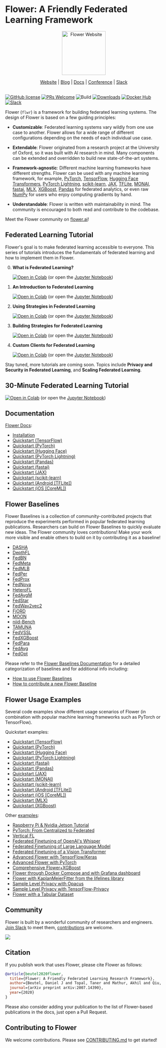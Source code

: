 # Flower: A Friendly Federated Learning Framework

<p align="center">
  <a href="https://flower.ai/">
    <img src="https://flower.ai/_next/image/?url=%2F_next%2Fstatic%2Fmedia%2Fflower_white_border.c2012e70.png&w=640&q=75" width="140px" alt="Flower Website" />
  </a>
</p>
<p align="center">
    <a href="https://flower.ai/">Website</a> |
    <a href="https://flower.ai/blog">Blog</a> |
    <a href="https://flower.ai/docs/">Docs</a> |
    <a href="https://flower.ai/conf/flower-summit-2022">Conference</a> |
    <a href="https://flower.ai/join-slack">Slack</a>
    <br /><br />
</p>

[![GitHub license](https://img.shields.io/github/license/adap/flower)](LICENSE)
[![PRs Welcome](https://img.shields.io/badge/PRs-welcome-brightgreen.svg)](CONTRIBUTING.md)
![Build](https://github.com/adap/flower/actions/workflows/framework.yml/badge.svg)
[![Downloads](https://static.pepy.tech/badge/flwr)](https://pepy.tech/project/flwr)
[![Docker Hub](https://img.shields.io/badge/Docker%20Hub-flwr-blue)](https://hub.docker.com/u/flwr)
[![Slack](https://img.shields.io/badge/Chat-Slack-red)](https://flower.ai/join-slack)

Flower (`flwr`) is a framework for building federated learning systems. The
design of Flower is based on a few guiding principles:

- **Customizable**: Federated learning systems vary wildly from one use case to
  another. Flower allows for a wide range of different configurations depending
  on the needs of each individual use case.

- **Extendable**: Flower originated from a research project at the University of
  Oxford, so it was built with AI research in mind. Many components can be
  extended and overridden to build new state-of-the-art systems.

- **Framework-agnostic**: Different machine learning frameworks have different
  strengths. Flower can be used with any machine learning framework, for
  example, [PyTorch](https://pytorch.org), [TensorFlow](https://tensorflow.org), [Hugging Face Transformers](https://huggingface.co/), [PyTorch Lightning](https://pytorchlightning.ai/), [scikit-learn](https://scikit-learn.org/), [JAX](https://jax.readthedocs.io/), [TFLite](https://tensorflow.org/lite/), [MONAI](https://docs.monai.io/en/latest/index.html), [fastai](https://www.fast.ai/), [MLX](https://ml-explore.github.io/mlx/build/html/index.html), [XGBoost](https://xgboost.readthedocs.io/en/stable/), [Pandas](https://pandas.pydata.org/) for federated analytics, or even raw [NumPy](https://numpy.org/)
  for users who enjoy computing gradients by hand.

- **Understandable**: Flower is written with maintainability in mind. The
  community is encouraged to both read and contribute to the codebase.

Meet the Flower community on [flower.ai](https://flower.ai)!

## Federated Learning Tutorial

Flower's goal is to make federated learning accessible to everyone. This series of tutorials introduces the fundamentals of federated learning and how to implement them in Flower.

0. **What is Federated Learning?**

   [![Open in Colab](https://colab.research.google.com/assets/colab-badge.svg)](https://colab.research.google.com/github/adap/flower/blob/main/doc/source/tutorial-series-what-is-federated-learning.ipynb) (or open the [Jupyter Notebook](doc/source/tutorial-series-what-is-federated-learning.ipynb))

1. **An Introduction to Federated Learning**

   [![Open in Colab](https://colab.research.google.com/assets/colab-badge.svg)](https://colab.research.google.com/github/adap/flower/blob/main/doc/source/tutorial-series-get-started-with-flower-pytorch.ipynb) (or open the [Jupyter Notebook](doc/source/tutorial-series-get-started-with-flower-pytorch.ipynb))

2. **Using Strategies in Federated Learning**

   [![Open in Colab](https://colab.research.google.com/assets/colab-badge.svg)](https://colab.research.google.com/github/adap/flower/blob/main/doc/source/tutorial-series-use-a-federated-learning-strategy-pytorch.ipynb) (or open the [Jupyter Notebook](doc/source/tutorial-series-use-a-federated-learning-strategy-pytorch.ipynb))

3. **Building Strategies for Federated Learning**

   [![Open in Colab](https://colab.research.google.com/assets/colab-badge.svg)](https://colab.research.google.com/github/adap/flower/blob/main/doc/source/tutorial-series-build-a-strategy-from-scratch-pytorch.ipynb) (or open the [Jupyter Notebook](doc/source/tutorial-series-build-a-strategy-from-scratch-pytorch.ipynb))

4. **Custom Clients for Federated Learning**

   [![Open in Colab](https://colab.research.google.com/assets/colab-badge.svg)](https://colab.research.google.com/github/adap/flower/blob/main/doc/source/tutorial-series-customize-the-client-pytorch.ipynb) (or open the [Jupyter Notebook](doc/source/tutorial-series-customize-the-client-pytorch.ipynb))

Stay tuned, more tutorials are coming soon. Topics include **Privacy and Security in Federated Learning**, and **Scaling Federated Learning**.

## 30-Minute Federated Learning Tutorial

[![Open in Colab](https://colab.research.google.com/assets/colab-badge.svg)](https://colab.research.google.com/github/adap/flower/blob/main/examples/flower-in-30-minutes/tutorial.ipynb) (or open the [Jupyter Notebook](examples/flower-in-30-minutes/tutorial.ipynb))

## Documentation

[Flower Docs](https://flower.ai/docs):

- [Installation](https://flower.ai/docs/framework/how-to-install-flower.html)
- [Quickstart (TensorFlow)](https://flower.ai/docs/framework/tutorial-quickstart-tensorflow.html)
- [Quickstart (PyTorch)](https://flower.ai/docs/framework/tutorial-quickstart-pytorch.html)
- [Quickstart (Hugging Face)](https://flower.ai/docs/framework/tutorial-quickstart-huggingface.html)
- [Quickstart (PyTorch Lightning)](https://flower.ai/docs/framework/tutorial-quickstart-pytorch-lightning.html)
- [Quickstart (Pandas)](https://flower.ai/docs/framework/tutorial-quickstart-pandas.html)
- [Quickstart (fastai)](https://flower.ai/docs/framework/tutorial-quickstart-fastai.html)
- [Quickstart (JAX)](https://flower.ai/docs/framework/tutorial-quickstart-jax.html)
- [Quickstart (scikit-learn)](https://flower.ai/docs/framework/tutorial-quickstart-scikitlearn.html)
- [Quickstart (Android [TFLite])](https://flower.ai/docs/framework/tutorial-quickstart-android.html)
- [Quickstart (iOS [CoreML])](https://flower.ai/docs/framework/tutorial-quickstart-ios.html)

## Flower Baselines

Flower Baselines is a collection of community-contributed projects that reproduce the experiments performed in popular federated learning publications. Researchers can build on Flower Baselines to quickly evaluate new ideas. The Flower community loves contributions! Make your work more visible and enable others to build on it by contributing it as a baseline!

- [DASHA](baselines/dasha/README.md)
- [DepthFL](baselines/depthfl/README.md)
- [FedBN](baselines/fedbn/README.md)
- [FedMeta](baselines/fedmeta/README.md)
- [FedMLB](baselines/fedmlb/README.md)
- [FedPer](baselines/fedper/README.md)
- [FedProx](baselines/fedprox/README.md)
- [FedNova](baselines/fednova/README.md)
- [HeteroFL](baselines/heterofl/README.md)
- [FedAvgM](baselines/fedavgm/README.md)
- [FedStar](baselines/fedstar/README.md)
- [FedWav2vec2](baselines/fedwav2vec2/README.md)
- [FjORD](baselines/fjord/README.md)
- [MOON](baselines/moon/README.md)
- [niid-Bench](baselines/niid_bench/README.md)
- [TAMUNA](baselines/tamuna/README.md)
- [FedVSSL](baselines/fedvssl/README.md)
- [FedXGBoost](baselines/hfedxgboost/README.md)
- [FedPara](baselines/fedpara/README.md)
- [FedAvg](baselines/flwr_baselines/flwr_baselines/publications/fedavg_mnist/README.md)
- [FedOpt](baselines/flwr_baselines/flwr_baselines/publications/adaptive_federated_optimization/README.md)

Please refer to the [Flower Baselines Documentation](https://flower.ai/docs/baselines/) for a detailed categorization of baselines and for additional info including:
* [How to use Flower Baselines](https://flower.ai/docs/baselines/how-to-use-baselines.html)
* [How to contribute a new Flower Baseline](https://flower.ai/docs/baselines/how-to-contribute-baselines.html)

## Flower Usage Examples

Several code examples show different usage scenarios of Flower (in combination with popular machine learning frameworks such as PyTorch or TensorFlow).

Quickstart examples:

- [Quickstart (TensorFlow)](examples/quickstart-tensorflow/README.md)
- [Quickstart (PyTorch)](examples/quickstart-pytorch/README.md)
- [Quickstart (Hugging Face)](examples/quickstart-huggingface/README.md)
- [Quickstart (PyTorch Lightning)](examples/quickstart-pytorch-lightning/README.md)
- [Quickstart (fastai)](examples/quickstart-fastai/README.md)
- [Quickstart (Pandas)](examples/quickstart-pandas/README.md)
- [Quickstart (JAX)](examples/quickstart-jax/README.md)
- [Quickstart (MONAI)](examples/quickstart-monai/README.md)
- [Quickstart (scikit-learn)](examples/sklearn-logreg-mnist/README.md)
- [Quickstart (Android [TFLite])](examples/android/README.md)
- [Quickstart (iOS [CoreML])](examples/ios/README.md)
- [Quickstart (MLX)](examples/quickstart-mlx/README.md)
- [Quickstart (XGBoost)](examples/xgboost-quickstart/README.md)

Other [examples](examples):

- [Raspberry Pi & Nvidia Jetson Tutorial](examples/embedded-devices/README.md)
- [PyTorch: From Centralized to Federated](examples/pytorch-from-centralized-to-federated/README.md)
- [Vertical FL](examples/vertical-fl/README.md)
- [Federated Finetuning of OpenAI's Whisper](examples/whisper-federated-finetuning/README.md)
- [Federated Finetuning of Large Language Model](examples/flowertune-llm/README.md)
- [Federated Finetuning of a Vision Transformer](examples/flowertune-vit/README.md)
- [Advanced Flower with TensorFlow/Keras](examples/advanced-tensorflow/README.md)
- [Advanced Flower with PyTorch](examples/advanced-pytorch/README.md)
- [Comprehensive Flower+XGBoost](examples/xgboost-comprehensive/README.md)
- [Flower through Docker Compose and with Grafana dashboard](examples/flower-via-docker-compose/README.md)
- [Flower with KaplanMeierFitter from the lifelines library](examples/federated-kaplan-meier-fitter/README.md)
- [Sample Level Privacy with Opacus](examples/opacus/README.md)
- [Sample Level Privacy with TensorFlow-Privacy](examples/tensorflow-privacy/README.md)
- [Flower with a Tabular Dataset](examples/fl-tabular/README.md)

## Community

Flower is built by a wonderful community of researchers and engineers. [Join Slack](https://flower.ai/join-slack) to meet them, [contributions](#contributing-to-flower) are welcome.

<a href="https://github.com/adap/flower/graphs/contributors">
  <img src="https://contrib.rocks/image?repo=adap/flower&columns=10" />
</a>

## Citation

If you publish work that uses Flower, please cite Flower as follows:

```bibtex
@article{beutel2020flower,
  title={Flower: A Friendly Federated Learning Research Framework},
  author={Beutel, Daniel J and Topal, Taner and Mathur, Akhil and Qiu, Xinchi and Fernandez-Marques, Javier and Gao, Yan and Sani, Lorenzo and Kwing, Hei Li and Parcollet, Titouan and Gusmão, Pedro PB de and Lane, Nicholas D},
  journal={arXiv preprint arXiv:2007.14390},
  year={2020}
}
```

Please also consider adding your publication to the list of Flower-based publications in the docs, just open a Pull Request.

## Contributing to Flower

We welcome contributions. Please see [CONTRIBUTING.md](CONTRIBUTING.md) to get started!
